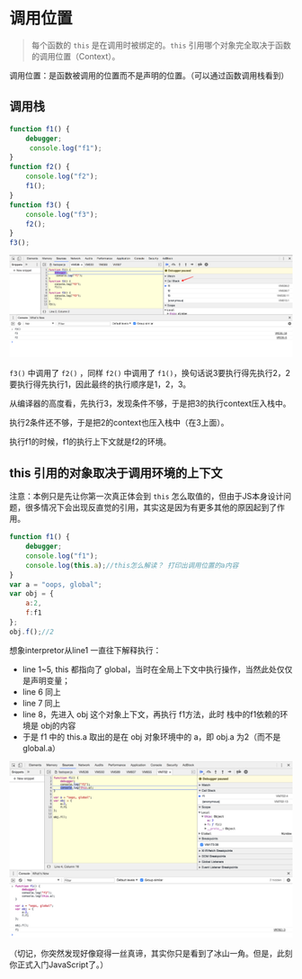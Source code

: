 # 调用位置

> 每个函数的 `this` 是在调用时被绑定的。`this` 引用哪个对象完全取决于函数的调用位置（Context）。

调用位置：是函数被调用的位置而不是声明的位置。（可以通过函数调用栈看到）

## 调用栈

```js
function f1() {
	debugger;
     console.log("f1");
}
function f2() {
	console.log("f2");
    f1();
}
function f3() {
    console.log("f3");
    f2();
}
f3();
```

![image-20180607105912147](assets/image-20180607105912147.png)

`f3()` 中调用了 `f2()` ，同样 `f2()` 中调用了 `f1()`，换句话说3要执行得先执行2，2要执行得先执行1，因此最终的执行顺序是1，2，3。

从编译器的高度看，先执行3，发现条件不够，于是把3的执行context压入栈中。

执行2条件还不够，于是把2的context也压入栈中（在3上面）。

执行f1的时候，f1的执行上下文就是f2的环境。

## this 引用的对象取决于调用环境的上下文

注意：本例只是先让你第一次真正体会到 `this` 怎么取值的，但由于JS本身设计问题，很多情况下会出现反直觉的引用，其实这是因为有更多其他的原因起到了作用。

```js
function f1() {
	debugger;
	console.log("f1");
	console.log(this.a);//this怎么解读？ 打印出调用位置的a内容
}
var a = "oops, global";
var obj = {
	a:2,
	f:f1
};
obj.f();//2
```

想象interpretor从line1 一直往下解释执行：

- line 1~5, this 都指向了 global，当时在全局上下文中执行操作，当然此处仅仅是声明变量；
- line 6 同上
- line 7 同上
- line 8，先进入 obj 这个对象上下文，再执行 f1方法，此时 栈中的f1依赖的环境是 obj的内容
- 于是 f1 中的 this.a 取出的是在 obj 对象环境中的 a，即 obj.a 为2（而不是 global.a）

![image-20180607111255648](assets/image-20180607111255648.png)

（切记，你突然发现好像窥得一丝真谛，其实你只是看到了冰山一角。但是，此刻你正式入门JavaScript了。）